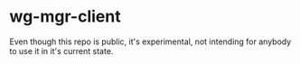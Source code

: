 # wg-mgr-client

Even though this repo is public, it's experimental, not intending for anybody to use it in it's current state.
